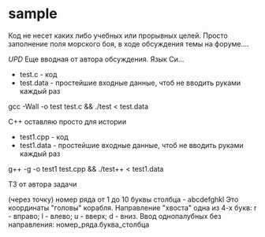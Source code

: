 # sample
Код не несет каких либо учебных или прорывных целей. Просто заполнение поля морского боя, в ходе обсуждения темы на форуме....

*UPD* Еще вводная от автора обсуждения. Язык Си...

- test.c - код
- test.data - простейшие входные данные, чтоб не вводить руками каждый раз

gcc -Wall -o test test.c && ./test < test.data


С++ оставляю просто для истории

- test1.cpp - код
- test1.data - простейшие входные данные, чтоб не вводить руками каждый раз

g++ -g -o test1 test.cpp && ./test++ < test1.data



ТЗ от автора задачи

(через точку)
номер ряда от 1 до 10
буквы столбца - abcdefghkl
Это координаты "головы" корабля.
Направление "хвоста" одна из 4-х букв: r - вправо; l - влево; u - вверх; d - вниз.
Ввод однопалубных без направления:
номер_ряда.буква_столбца

